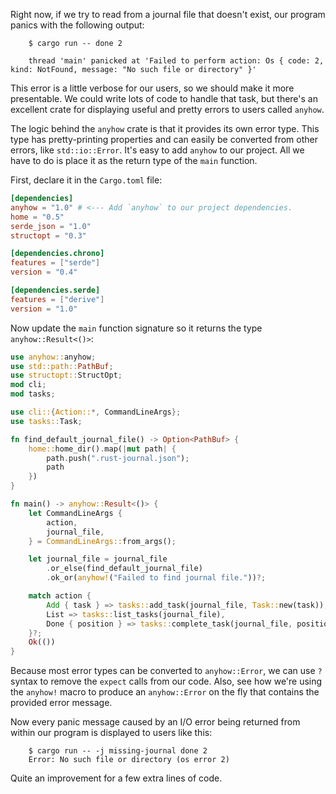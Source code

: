 Right now, if we try to read from a journal file that doesn't exist, our program panics with the following output:

```output
    $ cargo run -- done 2

    thread 'main' panicked at 'Failed to perform action: Os { code: 2, kind: NotFound, message: "No such file or directory" }'
```

This error is a little verbose for our users, so we should make it more presentable. We could write lots of code to handle that task, but there's an excellent crate for displaying useful and pretty errors to users called `anyhow`.

The logic behind the `anyhow` crate is that it provides its own error type. This type has
pretty-printing properties and can easily be converted from other errors, like
`std::io::Error`. It's easy to add `anyhow` to our project. All we have to do is place it as the return type of the `main` function.

First, declare it in the `Cargo.toml` file:

```toml
[dependencies]
anyhow = "1.0" # <--- Add `anyhow` to our project dependencies.
home = "0.5"
serde_json = "1.0"
structopt = "0.3"

[dependencies.chrono]
features = ["serde"]
version = "0.4"

[dependencies.serde]
features = ["derive"]
version = "1.0"
```

Now update the `main` function signature so it returns the type `anyhow::Result<()>`:

```rust
use anyhow::anyhow;
use std::path::PathBuf;
use structopt::StructOpt;
mod cli;
mod tasks;

use cli::{Action::*, CommandLineArgs};
use tasks::Task;

fn find_default_journal_file() -> Option<PathBuf> {
    home::home_dir().map(|mut path| {
        path.push(".rust-journal.json");
        path
    })
}

fn main() -> anyhow::Result<()> {
    let CommandLineArgs {
        action,
        journal_file,
    } = CommandLineArgs::from_args();

    let journal_file = journal_file
        .or_else(find_default_journal_file)
        .ok_or(anyhow!("Failed to find journal file."))?;

    match action {
        Add { task } => tasks::add_task(journal_file, Task::new(task)),
        List => tasks::list_tasks(journal_file),
        Done { position } => tasks::complete_task(journal_file, position),
    }?;
    Ok(())
}
```

Because most error types can be converted to `anyhow::Error`, we can use `?` syntax to remove the `expect` calls from our code. Also, see how we're using the `anyhow!` macro to produce an `anyhow::Error` on the fly that contains the provided error message.

Now every panic message caused by an I/O error being returned from within our program is displayed to users like this:

```output
    $ cargo run -- -j missing-journal done 2
    Error: No such file or directory (os error 2)
```

Quite an improvement for a few extra lines of code.

